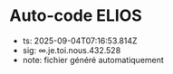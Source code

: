 # Auto-code ELIOS
- ts: 2025-09-04T07:16:53.814Z
- sig: ∞.je.toi.nous.432.528
- note: fichier généré automatiquement